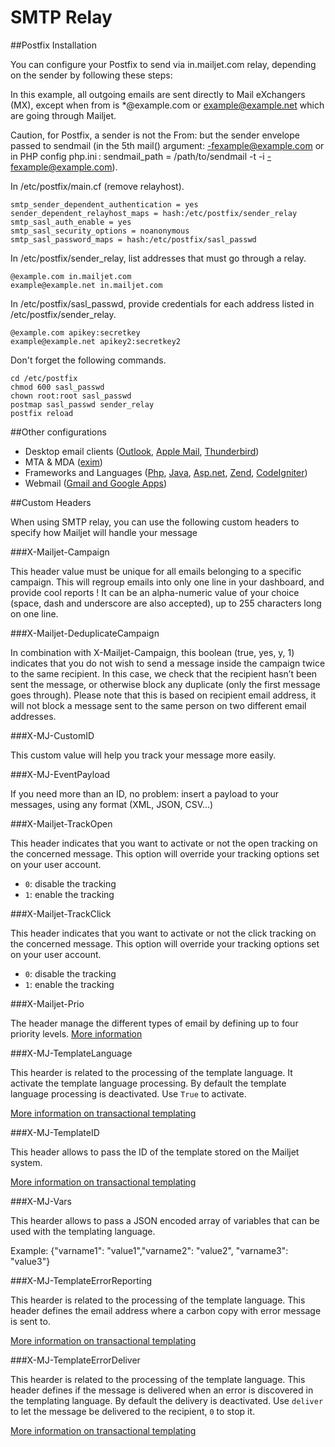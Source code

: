 <h1 id="SMTP_Relay_Use">SMTP Relay</h1>

##Postfix Installation

You can configure your Postfix to send via in.mailjet.com relay, depending on the sender by following these steps: 

In this example, all outgoing emails are sent directly to Mail eXchangers (MX), except when from is *@example.com or example@example.net which are going through Mailjet.

Caution, for Postfix, a sender is not the From: but the sender envelope passed to sendmail (in the 5th mail() argument: -fexample@example.com or in PHP config php.ini : sendmail_path = /path/to/sendmail -t -i -fexample@example.com).

<div></div>
In /etc/postfix/main.cf (remove relayhost).

```
smtp_sender_dependent_authentication = yes
sender_dependent_relayhost_maps = hash:/etc/postfix/sender_relay
smtp_sasl_auth_enable = yes
smtp_sasl_security_options = noanonymous
smtp_sasl_password_maps = hash:/etc/postfix/sasl_passwd
``` 

<div></div>
In /etc/postfix/sender_relay, list addresses that must go through a relay.

``` 
@example.com in.mailjet.com
example@example.net in.mailjet.com
```

<div></div> 
In /etc/postfix/sasl_passwd, provide credentials for each address listed in /etc/postfix/sender_relay.

``` 
@example.com apikey:secretkey
example@example.net apikey2:secretkey2
``` 

<div></div>
Don't forget the following commands.

``` 
cd /etc/postfix
chmod 600 sasl_passwd
chown root:root sasl_passwd
postmap sasl_passwd sender_relay
postfix reload
``` 

##Other configurations

- Desktop email clients (<a href="https://uk.mailjet.com/support/how-do-i-change-my-smtp-settings-in-outlook,98.htm" target="_blank">Outlook</a>, <a href="https://uk.mailjet.com/docs/apple-mail-smtp-setup" target="_blank">Apple Mail</a>, <a href="https://uk.mailjet.com/docs/thunderbird-smtp-setup" target="_blank">Thunderbird</a>)
- MTA & MDA (<a href="https://uk.mailjet.com/docs/code/exim" target="_blank">exim</a>)
- Frameworks and Languages (<a href="https://uk.mailjet.com/docs/code/php" target="_blank">Php</a>, <a href="https://uk.mailjet.com/docs/code/java" target="_blank">Java</a>, <a href="https://uk.mailjet.com/docs/code/asp" target="_blank">Asp.net</a>, <a href="https://uk.mailjet.com/docs/code/php/zend" target="_blank">Zend</a>, <a href="https://uk.mailjet.com/docs/code/php/codeigniter" target="_blank">CodeIgniter</a>)
- Webmail (<a href="https://uk.mailjet.com/support/how-to-set-up-mailjet-s-smtp-with-gmail,110.htm" target="_blank">Gmail and Google Apps</a>)


##Custom Headers

When using SMTP relay, you can use the following custom headers to specify how Mailjet will handle your message

###X-Mailjet-Campaign

This header value must be unique for all emails belonging to a specific campaign. This will regroup emails into only one line in your dashboard, and provide cool reports !
It can be an alpha-numeric value of your choice (space, dash and underscore are also accepted), up to 255 characters long on one line.

###X-Mailjet-DeduplicateCampaign

In combination with X-Mailjet-Campaign, this boolean (true, yes, y, 1) indicates that you do not wish to send a message inside the campaign twice to the same recipient. In this case, we check that the recipient hasn’t been sent the message, or otherwise block any duplicate (only the first message goes through).
Please note that this is based on recipient email address, it will not block a message sent to the same person on two different email addresses.

###X-MJ-CustomID

This custom value will help you track your message more easily.

###X-MJ-EventPayload

If you need more than an ID, no problem: insert a payload to your messages, using any format (XML, JSON, CSV…)

###X-Mailjet-TrackOpen

This header indicates that you want to activate or not the open tracking on the concerned message. This option will override your tracking options set on your user account.
 
 - <code>0</code>: disable the tracking <br />
 - <code>1</code>: enable the tracking


###X-Mailjet-TrackClick

This header indicates that you want to activate or not the click tracking on the concerned message. This option will override your tracking options set on your user account.

 - <code>0</code>: disable the tracking <br />
 - <code>1</code>: enable the tracking


###X-Mailjet-Prio

The header manage the different types of email by defining up to four priority levels.
<a href="https://app.mailjet.com/docs/email-priority-management" target="_blank">More information</a>

###X-MJ-TemplateLanguage

This hearder is related to the processing of the template language. It activate the template language processing. By default the template language processing is deactivated. Use <code>True</code> to activate.

[More information on transactional templating](#transactional-templating)

###X-MJ-TemplateID

This header allows to pass the ID of the template stored on the Mailjet system.

[More information on transactional templating](#transactional-templating)

###X-MJ-Vars

This hearder allows to pass a JSON encoded array of variables that can be used with the templating language.

Example: {"varname1": "value1","varname2": "value2", "varname3": "value3"}

###X-MJ-TemplateErrorReporting

This hearder is related to the processing of the template language. This header defines the email address where a carbon copy with error message is sent to.

[More information on transactional templating](#transactional-templating)

###X-MJ-TemplateErrorDeliver

This hearder is related to the processing of the template language. This header defines if the message is delivered when an error is discovered in the templating language. By default the delivery is deactivated. Use <code>deliver</code> to let the message be delivered to the recipient, <code>0</code> to stop it. 

[More information on transactional templating](#transactional-templating)

